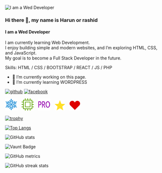 ![I am a Wed Developer](https://i.ibb.co.com/1JJ12YDc/download.png)

### Hi there 👋, my name is Harun or rashid
#### I am a Wed Developer


I am currently learning Web Development.  
I enjoy building simple and modern websites, and I’m exploring HTML, CSS, and JavaScript.  
My goal is to become a Full Stack Developer in the future.

Skills:  HTML / CSS / BOOTSTRAP / REACT / JS / PHP

- 🔭 I’m currently working on this page. 
- 🌱 I’m currently learning WORDPRESS 


[<img src='https://cdn.jsdelivr.net/npm/simple-icons@3.0.1/icons/github.svg' alt='github' height='40'>](https://github.com/harunorrashid-g)  [<img src='https://cdn.jsdelivr.net/npm/simple-icons@3.0.1/icons/facebook.svg' alt='facebook' height='40'>](https://www.facebook.com/https://www.facebook.com/)  

<a href='https://archiveprogram.github.com/'><img src='https://raw.githubusercontent.com/acervenky/animated-github-badges/master/assets/acbadge.gif' width='40' height='40'></a> <a href='https://docs.github.com/en/developers'><img src='https://raw.githubusercontent.com/acervenky/animated-github-badges/master/assets/devbadge.gif' width='40' height='40'></a> <a href='https://github.com/pricing'><img src='https://raw.githubusercontent.com/acervenky/animated-github-badges/master/assets/pro.gif' width='40' height='40'></a> <a href='https://stars.github.com/'><img src='https://raw.githubusercontent.com/acervenky/animated-github-badges/master/assets/starbadge.gif' width='35' height='35'></a> <a href='https://docs.github.com/en/github/supporting-the-open-source-community-with-github-sponsors'><img src='https://raw.githubusercontent.com/acervenky/animated-github-badges/master/assets/sponsorbadge.gif' width='35' height='35'></a> 

[![trophy](https://github-profile-trophy.vercel.app/?username=harunorrashid-g)](https://github.com/ryo-ma/github-profile-trophy)

[![Top Langs](https://github-readme-stats.vercel.app/api/top-langs/?username=harunorrashid-g)](https://github.com/anuraghazra/github-readme-stats)

![GitHub stats](https://github-readme-stats.vercel.app/api?username=harunorrashid-g&show_icons=true&count_private=true)  

![Vaunt Badge](https://api.vaunt.dev/v1/github/entities/harunorrashid-g/contributions?format=svg&private=true)  

![GitHub metrics](https://metrics.lecoq.io/harunorrashid-g)  

![GitHub streak stats](https://streak-stats.demolab.com/?user=harunorrashid-g)  

